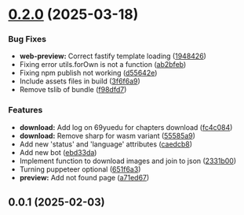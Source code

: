 # [0.2.0](https://github.com/lucasfernandodev/dragoid/compare/v0.0.1...v0.2.0) (2025-03-18)


### Bug Fixes

* **web-preview:** Correct fastify template loading ([1948426](https://github.com/lucasfernandodev/dragoid/commit/1948426b654adc6ba4597d6b203b5ee3a2026d80))
* Fixing error utils.forOwn is not a function ([ab2bfeb](https://github.com/lucasfernandodev/dragoid/commit/ab2bfeb97b38a4c72916ab36fb1f9efc5ce5799c))
* Fixing npm publish not working ([d55642e](https://github.com/lucasfernandodev/dragoid/commit/d55642e04b1cbb280fd8074436fd3bde08c30f0c))
* Include assets files in build ([3f6f6a9](https://github.com/lucasfernandodev/dragoid/commit/3f6f6a93f4bd692e88ecae50ca068543a1b1785d))
* Remove tslib of bundle ([f98dfd7](https://github.com/lucasfernandodev/dragoid/commit/f98dfd7aae80f970ef715593866dfa98a209c6d6))


### Features

* **download:** Add log on 69yuedu for chapters download ([fc4c084](https://github.com/lucasfernandodev/dragoid/commit/fc4c084671d6da223ec0432026c345ea6ef69b13))
* **download:** Remove sharp for wasm variant ([55585a9](https://github.com/lucasfernandodev/dragoid/commit/55585a9093ac1a448f1fb8c125ecd04ab7509881))
* Add new 'status' and 'language' attributes ([caedcb8](https://github.com/lucasfernandodev/dragoid/commit/caedcb8dc7945344753b46246a4eab06f8537f37))
* Add new bot ([ebd33da](https://github.com/lucasfernandodev/dragoid/commit/ebd33da529132ecc46ab5d3d9f74af2801c0983d))
* Implement function to download images and join to json ([2331b00](https://github.com/lucasfernandodev/dragoid/commit/2331b0067919bf01a70ee58281c134d116a633ea))
* Turning puppeteer optional ([651f6a3](https://github.com/lucasfernandodev/dragoid/commit/651f6a3af8e5e6f92540791091ebcbf5d97932cc))
* **preview:** Add not found page ([a71ed67](https://github.com/lucasfernandodev/dragoid/commit/a71ed678dda15db002f2c0cb656d8250b21e4e28))



## 0.0.1 (2025-02-03)



